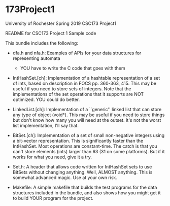 # 173Project1
University of Rochester Spring 2019 CSC173 Project1

README for CSC173 Project 1 Sample code

This bundle includes the following:

- dfa.h and nfa.h: Examples of APIs for your data structures
  for representing automata
  - YOU have to write the C code that goes with them
  
- IntHashSet.[ch]: Implementation of a hashtable representation
  of a set of ints, based on description in FOCS pp. 360-363, 415.
  This may be useful if you need to store sets of integers.
  Note that the implementations of the set operations that it
  supports are NOT optimized. YOU could do better.
  
- LinkedList.[ch]: Implementation of a ``generic'' linked list
  that can store any type of object (void*). This may be useful
  if you need to store things but don't know how many you
  will need at the outset. It's not the worst list implementation,
  I'll say that.
  
- BitSet.[ch]: Implementation of a set of small non-negative integers
  using a bit-vector representation. This is significantly faster
  than the IntHashSet. Most operations are constant-time. The catch
  is that you can't store elements (ints) larger than 63 (31 on some
  platforms). But if it works for what you need, give it a try.
  
- Set.h: A header that allows code written for IntHashSet sets to
  use BitSets without changing anything. Well, ALMOST anything.
  This is somewhat advanced magic. Use at your own risk.

- Makefile: A simple makefile that builds the test programs for the
  data structures included in the bundle, and also shows how you
  might get it to build YOUR program for the project.
